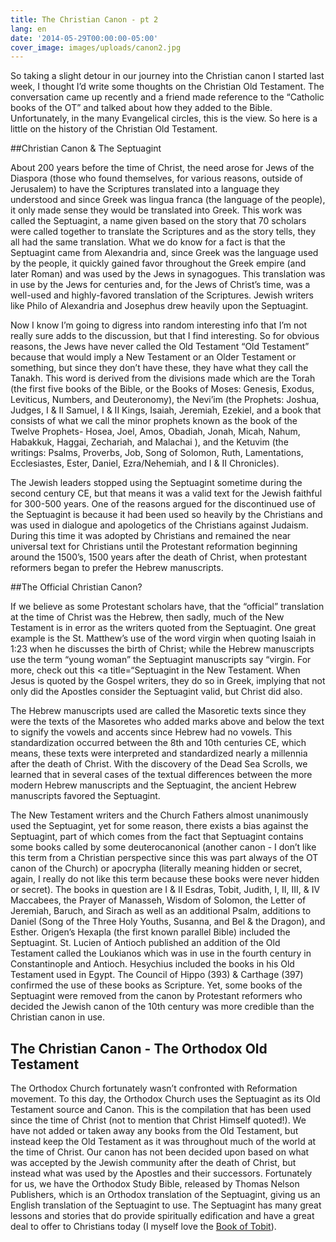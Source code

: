 ```yaml
---
title: The Christian Canon - pt 2
lang: en
date: '2014-05-29T00:00:00-05:00'
cover_image: images/uploads/canon2.jpg
---
```

So taking a slight detour in our journey into the Christian canon I started last week, I thought I’d write some thoughts on the Christian Old Testament. The conversation came up recently and a friend made reference to the “Catholic books of the OT” and talked about how they added to the Bible. Unfortunately, in the many Evangelical circles, this is the view. So here is a little on the history of the Christian Old Testament.

##Christian Canon & The Septuagint

About 200 years before the time of Christ, the need arose for Jews of the Diaspora (those who found themselves, for various reasons, outside of Jerusalem) to have the Scriptures translated into a language they understood and since Greek was lingua franca (the language of the people), it only made sense they would be translated into Greek. This work was called the Septuagint, a name given based on the story that 70 scholars were called together to translate the Scriptures and as the story tells, they all had the same translation. What we do know for a fact is that the Septuagint came from Alexandria and, since Greek was the language used by the people, it quickly gained favor throughout the Greek empire (and later Roman) and was used by the Jews in synagogues. This translation was in use by the Jews for centuries and, for the Jews of Christ’s time, was a well-used and highly-favored translation of the Scriptures. Jewish writers like Philo of Alexandria and Josephus drew heavily upon the Septuagint.

Now I know I’m going to digress into random interesting info that I’m not really sure adds to the discussion, but that I find interesting. So for obvious reasons, the Jews have never called the Old Testament “Old Testament” because that would imply a New Testament or an Older Testament or something, but since they don’t have these, they have what they call the Tanakh. This word is derived from the divisions made which are the Torah (the first five books of the Bible, or the Books of Moses: Genesis, Exodus, Leviticus, Numbers, and Deuteronomy), the Nevi’im (the Prophets: Joshua, Judges, I & II Samuel, I & II Kings, Isaiah, Jeremiah, Ezekiel, and a book that consists of what we call the minor prophets known as the book of the Twelve Prophets- Hosea, Joel, Amos, Obadiah, Jonah, Micah, Nahum, Habakkuk, Haggai, Zechariah, and Malachai ), and the Ketuvim (the writings: Psalms, Proverbs, Job, Song of Solomon, Ruth, Lamentations, Ecclesiastes, Ester, Daniel, Ezra/Nehemiah, and I & II Chronicles).

The Jewish leaders stopped using the Septuagint sometime during the second century CE, but that means it was a valid text for the Jewish faithful for 300-500 years. One of the reasons argued for the discontinued use of the Septuagint is because it had been used so heavily by the Christians and was used in dialogue and apologetics of the Christians against Judaism. During this time it was adopted by Christians and remained the near universal text for Christians until the Protestant reformation beginning around the 1500’s, 1500 years after the death of Christ, when protestant reformers began to prefer the Hebrew manuscripts.

##The Official Christian Canon?

If we believe as some Protestant scholars have, that the “official” translation at the time of Christ was the Hebrew, then sadly, much of the New Testament is in error as the writers quoted from the Septuagint. One great example is the St. Matthew’s use of the word virgin when quoting Isaiah in 1:23 when he discusses the birth of Christ; while the Hebrew manuscripts use the term “young woman” the Septuagint manuscripts say “virgin. For more, check out this <a title=“Septuagint in the New Testament. When Jesus is quoted by the Gospel writers, they do so in Greek, implying that not only did the Apostles consider the Septuagint valid, but Christ did also.

The Hebrew manuscripts used are called the Masoretic texts since they were the texts of the Masoretes who added marks above and below the text to signify the vowels and accents since Hebrew had no vowels. This standardization occurred between the 8th and 10th centuries CE, which means, these texts were interpreted and standardized nearly a millennia after the death of Christ. With the discovery of the Dead Sea Scrolls, we learned that in several cases of the textual differences between the more modern Hebrew manuscripts and the Septuagint, the ancient Hebrew manuscripts favored the Septuagint.

The New Testament writers and the Church Fathers almost unanimously used the Septuagint, yet for some reason, there exists a bias against the Septuagint, part of which comes from the fact that Septuagint contains some books called by some deuterocanonical (another canon - I don’t like this term from a Christian perspective since this was part always of the OT canon of the Church) or apocrypha (literally meaning hidden or secret, again, I really do not like this term because these books were never hidden or secret). The books in question are I & II Esdras, Tobit, Judith, I, II, III, & IV Maccabees, the Prayer of Manasseh, Wisdom of Solomon, the Letter of Jeremiah, Baruch, and Sirach as well as an additional Psalm, additions to Daniel (Song of the Three Holy Youths, Susanna, and Bel & the Dragon), and Esther. Origen’s Hexapla (the first known parallel Bible) included the Septuagint. St. Lucien of Antioch published an addition of the Old Testament called the Loukianos which was in use in the fourth century in Constantinople and Antioch. Hesychius included the books in his Old Testament used in Egypt. The Council of Hippo (393) & Carthage (397) confirmed the use of these books as Scripture. Yet, some books of the Septuagint were removed from the canon by Protestant reformers who decided the Jewish canon of the 10th century was more credible than the Christian canon in use.

## The Christian Canon - The Orthodox Old Testament

The Orthodox Church fortunately wasn’t confronted with Reformation movement. To this day, the Orthodox Church uses the Septuagint as its Old Testament source and Canon. This is the compilation that has been used since the time of Christ (not to mention that Christ Himself quoted!). We have not added or taken away any books from the Old Testament, but instead keep the Old Testament as it was throughout much of the world at the time of Christ. Our canon has not been decided upon based on what was accepted by the Jewish community after the death of Christ, but instead what was used by the Apostles and their successors. Fortunately for us, we have the Orthodox Study Bible, released by Thomas Nelson Publishers, which is an Orthodox translation of the Septuagint, giving us an English translation of the Septuagint to use. The Septuagint has many great lessons and stories that do provide spiritually edification and have a great deal to offer to Christians today (I myself love the [Book of Tobit](https://www.biblegateway.com/passage/?search=Tobit+1&version=RSVCE)).
